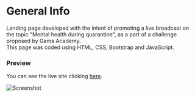 # General Info

Landing page developed with the intent of promoting a live broadcast on the topic "Mental health during quarantine", as a part of a challenge proposed by Gama Academy.</br> 
This page was coded using HTML, CSS, Bootstrap and JavaScript.

### Preview

You can see the live site clicking <a href="https://fiqueleve.netlify.app/">here</a>.</br>

![Screenshot](https://i.ibb.co/1dxSr1B/image.png)
